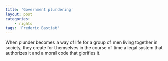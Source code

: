 ```yaml
---
title: 'Government plundering'
layout: post
categories:
    - rights
tags: 'Frederic Bastiat'
---
```


When plunder becomes a way of life for a group of men living together in society, they create for themselves in the course of time a legal system that authorizes it and a moral code that glorifies it.